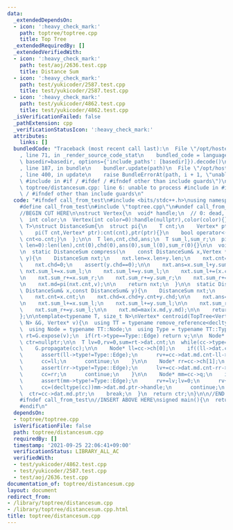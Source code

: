 ```yaml
---
data:
  _extendedDependsOn:
  - icon: ':heavy_check_mark:'
    path: toptree/toptree.cpp
    title: Top Tree
  _extendedRequiredBy: []
  _extendedVerifiedWith:
  - icon: ':heavy_check_mark:'
    path: test/aoj/2636.test.cpp
    title: Distance Sum
  - icon: ':heavy_check_mark:'
    path: test/yukicoder/2587.test.cpp
    title: test/yukicoder/2587.test.cpp
  - icon: ':heavy_check_mark:'
    path: test/yukicoder/4862.test.cpp
    title: test/yukicoder/4862.test.cpp
  _isVerificationFailed: false
  _pathExtension: cpp
  _verificationStatusIcon: ':heavy_check_mark:'
  attributes:
    links: []
  bundledCode: "Traceback (most recent call last):\n  File \"/opt/hostedtoolcache/Python/3.10.6/x64/lib/python3.10/site-packages/onlinejudge_verify/documentation/build.py\"\
    , line 71, in _render_source_code_stat\n    bundled_code = language.bundle(stat.path,\
    \ basedir=basedir, options={'include_paths': [basedir]}).decode()\n  File \"/opt/hostedtoolcache/Python/3.10.6/x64/lib/python3.10/site-packages/onlinejudge_verify/languages/cplusplus.py\"\
    , line 187, in bundle\n    bundler.update(path)\n  File \"/opt/hostedtoolcache/Python/3.10.6/x64/lib/python3.10/site-packages/onlinejudge_verify/languages/cplusplus_bundle.py\"\
    , line 400, in update\n    raise BundleErrorAt(path, i + 1, \"unable to process\
    \ #include in #if / #ifdef / #ifndef other than include guards\")\nonlinejudge_verify.languages.cplusplus_bundle.BundleErrorAt:\
    \ toptree/distancesum.cpp: line 6: unable to process #include in #if / #ifdef\
    \ / #ifndef other than include guards\n"
  code: "#ifndef call_from_test\n#include <bits/stdc++.h>\nusing namespace std;\n\n\
    #define call_from_test\n#include \"toptree.cpp\"\n#undef call_from_test\n\n#endif\n\
    //BEGIN CUT HERE\n\nstruct Vertex{\n  void* handle;\n  // 0: dead, 1: alive\n\
    \  int color;\n  Vertex(int color=0):handle(nullptr),color(color){}\n};\n\ntemplate<typename\
    \ T>\nstruct DistanceSum{\n  struct pi{\n    T cnt;\n    Vertex* ptr;\n    pi():cnt(-1),ptr(nullptr){}\n\
    \    pi(T cnt,Vertex* ptr):cnt(cnt),ptr(ptr){}\n    bool operator<(const pi &o)const{return\
    \ cnt<o.cnt;}\n  };\n\n  T len,cnt,chd,ans;\n  T sum_l,sum_r;\n  pi md;\n\n  DistanceSum(T\
    \ len=0):len(len),cnt(0),chd(0),ans(0),sum_l(0),sum_r(0){}\n\n  void toggle(){swap(sum_l,sum_r);}\n\
    \n  static DistanceSum compress(\n    const DistanceSum& x,Vertex *v,const DistanceSum&\
    \ y){\n    DistanceSum nxt;\n    nxt.len=x.len+y.len;\n    nxt.cnt=x.cnt+x.chd+(v->color)+y.cnt;\n\
    \    nxt.chd=0;\n    assert(y.chd==0);\n\n    nxt.ans=x.sum_l+y.sum_r;\n\n   \
    \ nxt.sum_l+=x.sum_l;\n    nxt.sum_l+=y.sum_l;\n    nxt.sum_l+=(x.cnt+x.chd+(v->color))*y.len;\n\
    \n    nxt.sum_r+=x.sum_r;\n    nxt.sum_r+=y.sum_r;\n    nxt.sum_r+=(x.chd+(v->color)+y.cnt)*x.len;\n\
    \n    nxt.md=pi(nxt.cnt,v);\n\n    return nxt;\n  }\n\n  static DistanceSum rake(const\
    \ DistanceSum& x,const DistanceSum& y){\n    DistanceSum nxt;\n    nxt.len=x.len;\n\
    \    nxt.cnt=x.cnt;\n    nxt.chd=x.chd+y.cnt+y.chd;\n\n    nxt.ans=x.sum_l+y.sum_l;\n\
    \n    nxt.sum_l+=x.sum_l;\n    nxt.sum_l+=y.sum_l;\n\n    nxt.sum_r+=x.sum_r;\n\
    \    nxt.sum_r+=y.sum_l;\n\n    nxt.md=max(x.md,y.md);\n\n    return nxt;\n  }\n\
    };\n\ntemplate<typename T, size_t N>\nVertex* centroid(TopTree<Vertex, DistanceSum<T>,\
    \ N> &G, Vertex* v){\n  using TT = typename remove_reference<decltype(G)>::type;\n\
    \  using Node = typename TT::Node;\n  using Type = typename TT::Type;\n\n  Node*\
    \ rt=G.expose(v);\n  if(rt->type==Type::Edge) return v;\n\n  Node* cc=rt;\n  Vertex*\
    \ ctr=nullptr;\n\n  T lv=0,rv=0,sum=rt->dat.cnt;\n  while(cc->type==Type::Compress){\n\
    \    G.propagate(cc);\n\n    Node* ll=cc->ch[0];\n    if((ll->dat.cnt+lv)*2>sum){\n\
    \      assert(ll->type!=Type::Edge);\n      rv+=cc->dat.md.cnt-ll->dat.cnt;\n\
    \      cc=ll;\n      continue;\n    }\n\n    Node* rr=cc->ch[1];\n    if((rr->dat.cnt+rv)*2>sum){\n\
    \      assert(rr->type!=Type::Edge);\n      lv+=cc->dat.md.cnt-rr->dat.cnt;\n\
    \      cc=rr;\n      continue;\n    }\n\n    Node* mm=cc->q;\n    if(mm and mm->dat.md.cnt*2>sum){\n\
    \      assert(mm->type!=Type::Edge);\n      rv+=lv;lv=0;\n      rv+=cc->dat.md.cnt-mm->dat.md.cnt;\n\
    \      cc=(decltype(cc))mm->dat.md.ptr->handle;\n      continue;\n    }\n\n  \
    \  ctr=cc->dat.md.ptr;\n    break;\n  }\n  return ctr;\n}\n\n//END CUT HERE\n\
    #ifndef call_from_test\n//INSERT ABOVE HERE\nsigned main(){\n  return 0;\n}\n\
    #endif\n"
  dependsOn:
  - toptree/toptree.cpp
  isVerificationFile: false
  path: toptree/distancesum.cpp
  requiredBy: []
  timestamp: '2021-09-25 22:06:41+09:00'
  verificationStatus: LIBRARY_ALL_AC
  verifiedWith:
  - test/yukicoder/4862.test.cpp
  - test/yukicoder/2587.test.cpp
  - test/aoj/2636.test.cpp
documentation_of: toptree/distancesum.cpp
layout: document
redirect_from:
- /library/toptree/distancesum.cpp
- /library/toptree/distancesum.cpp.html
title: toptree/distancesum.cpp
---
```

